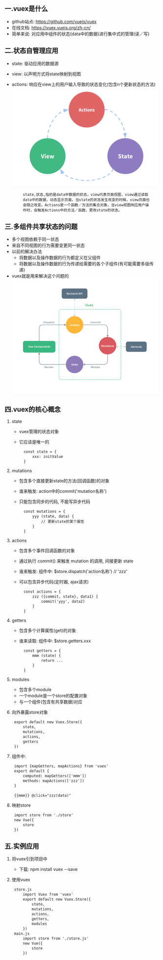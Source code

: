 ## 一.vuex是什么
* github站点: https://github.com/vuejs/vuex
* 在线文档: https://vuex.vuejs.org/zh-cn/
* 简单来说: 对应用中组件的状态(data中的数据)进行集中式的管理(读／写)

## 二.状态自管理应用
* state: 驱动应用的数据源
* view: 以声明方式将state映射到视图
* actions: 响应在view上的用户输入导致的状态变化(包含n个更新状态的方法)
![单向数据流](./image/flow.png)
           
           state,状态,指的是data中数据的状态，view代表页面视图，view通过读取
           data中的数据，动态显示页面，当state的状态发生改变的时候，view页面也
           会随之改变。Actions是一个函数／方法的集合对象，当view视图响应用户操
           作时，会触发Actions中的方法／函数，更改state的状态。

## 三.多组件共享状态的问题
* 多个视图依赖于同一状态
* 来自不同视图的行为需要变更同一状态
* 以前的解决办法
    * 将数据以及操作数据的行为都定义在父组件
    * 将数据以及操作数据的行为传递给需要的各个子组件(有可能需要多级传递)
* vuex就是用来解决这个问题的
![vuex结构](./image/vuex.png)

## 四.vuex的核心概念
1. state
    * vuex管理的状态对象
    * 它应该是唯一的

            const state = {
                xxx: initValue
            }
2. mutations
	* 包含多个直接更新state的方法(回调函数)的对象
	* 谁来触发: action中的commit('mutation名称')
	* 只能包含同步的代码, 不能写异步代码
            
            const mutations = {
                yyy (state, data) { 
                    // 更新state的某个属性
                }
            }
3. actions
	* 包含多个事件回调函数的对象
	* 通过执行 commit() 来触发 mutation 的调用, 间接更新 state
	* 谁来触发: 组件中: $store.dispatch('action名称')  // 'zzz'
	* 可以包含异步代码(定时器, ajax请求)
            
            const actions = {
                zzz ({commit, state}, data1) {
                    commit('yyy', data2)
                }
            }
4. getters
	* 包含多个计算属性(get)的对象
	* 谁来读取: 组件中: $store.getters.xxx
            
            const getters = {
                mmm (state) {
                    return ...
                }
            }
5. modules
	* 包含多个module
	* 一个module是一个store的配置对象
	* 与一个组件(包含有共享数据)对应

6. 向外暴露store对象

        export default new Vuex.Store({
            state,
            mutations,
            actions,
            getters
        })

7. 组件中:

        import {mapGetters, mapActions} from 'vuex'
        export default {
            computed: mapGetters(['mmm'])
            methods: mapActions(['zzz'])
        }
    
        {{mmm}} @click="zzz(data)"


8. 映射store

        import store from './store'
        new Vue({
            store
        })

##  五.实例应用
1. 将vuex引到项目中
    * 下载: npm install vuex --save
2. 使用vuex

        store.js
            import Vuex from 'vuex'
            export default new Vuex.Store({
                state,
                mutations,
                actions,
                getters,
                modules
            })
        main.js
            import store from './store.js'
            new Vue({
                store
            })
